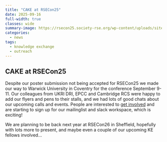 ```yaml
---
title: "CAKE at RSECon25"
date: 2025-09-16
full-width: true 
classes: wide
summary-image: https://rsecon25.society-rse.org/wp-content/uploads/sites/11/2025/08/twologos_rse.png
categories:
  - news
tags:
  - knowledge exchange
  - outreach
---
```



## CAKE at RSECon25

Despite our poster submission not being accepted for RSECon25 we made our way to Warwick University in Coventry for the conference September 9-11. 
Our colleagues from UKRI DRI, EPCC and Cambridge RCS were happy to add our flyers and pens to their stalls, and we had lots of good chats about our upcoming calls and events.
People are interested to [get involved](cake.ac.uk/involved) and are starting to sign up for our mailinglist and slack workspace, which is exciting!

We are planning to be back next year at RSECon26 in Sheffield, hopefully with lots more to present, and maybe even a couple of our upcoming KE fellows involved...
